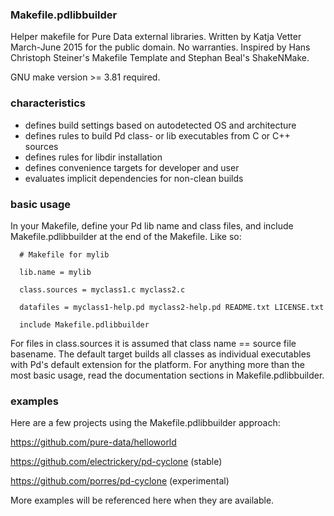 

### Makefile.pdlibbuilder ###

Helper makefile for Pure Data external libraries.
Written by Katja Vetter March-June 2015 for the public domain. No warranties.
Inspired by Hans Christoph Steiner's Makefile Template and Stephan Beal's
ShakeNMake.

GNU make version >= 3.81 required.


### characteristics ###


* defines build settings based on autodetected OS and architecture
* defines rules to build Pd class- or lib executables from C or C++ sources
* defines rules for libdir installation
* defines convenience targets for developer and user
* evaluates implicit dependencies for non-clean builds


### basic usage ###


In your Makefile, define your Pd lib name and class files, and include
Makefile.pdlibbuilder at the end of the Makefile. Like so:


      # Makefile for mylib

      lib.name = mylib

      class.sources = myclass1.c myclass2.c

      datafiles = myclass1-help.pd myclass2-help.pd README.txt LICENSE.txt

      include Makefile.pdlibbuilder


For files in class.sources it is assumed that class name == source file
basename. The default target builds all classes as individual executables
with Pd's default extension for the platform. For anything more than the
most basic usage, read the documentation sections in Makefile.pdlibbuilder.


### examples ###


Here are a few projects using the Makefile.pdlibbuilder approach:

https://github.com/pure-data/helloworld

https://github.com/electrickery/pd-cyclone (stable)

https://github.com/porres/pd-cyclone (experimental)

More examples will be referenced here when they are available. 
